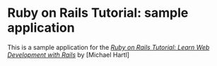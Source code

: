 # Ruby on Rails Tutorial: sample application

This is a sample application for the [*Ruby on Rails Tutorial: Learn Web Development with Rails*](http://www.railstutorial.org/)
by [Michael Hartl]

